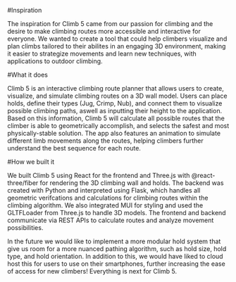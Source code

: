 #Inspiration

The inspiration for Climb 5 came from our passion for climbing and the desire to make climbing routes more accessible and interactive for everyone. We wanted to create a tool that could help climbers visualize and plan climbs tailored to their abilites in an engaging 3D environment, making it easier to strategize movements and learn new techniques, with applications to outdoor climbing.

#What it does

Climb 5 is an interactive climbing route planner that allows users to create, visualize, and simulate climbing routes on a 3D wall model. Users can place holds, define their types (Jug, Crimp, Nub), and connect them to visualize possible climbing paths, aswell as inputting their height to the application. Based on this information, Climb 5 will calculate all possible routes that the climber is able to geometrically accomplish, and selects the safest and most physically-stable solution. The app also features an animation to simulate different limb movements along the routes, helping climbers further understand the best sequence for each route.

#How we built it

We built Climb 5 using React for the frontend and Three.js with @react-three/fiber for rendering the 3D climbing wall and holds. The backend was created with Python and interpreted using Flask, which handles all geometric verifcations and calculations for climbing routes within the climbing algorithm. We also integrated MUI for styling and used the GLTFLoader from Three.js to handle 3D models. The frontend and backend communicate via REST APIs to calculate routes and analyze movement possibilities.

In the future we would like to implement a more modular hold system that give us room for a more nuanced pathing algorithm, such as hold size, hold type, and hold orientation. In addition to this, we would have liked to cloud host this for users to use on their smartphones, further increasing the ease of access for new climbers! Everything is next for Climb 5.
